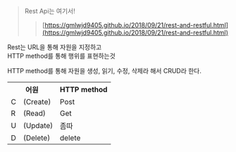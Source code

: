 >  Rest Api는 여기서!
>  >[https://gmlwjd9405.github.io/2018/09/21/rest-and-restful.html](https://gmlwjd9405.github.io/2018/09/21/rest-and-restful.html)  

Rest는 URL을 통해 자원을 지정하고  
HTTP method를 통해 행위를 표현하는것


HTTP method를 통해 자원을 생성, 읽기, 수정, 삭제라 해서 CRUD라 한다.
<table>
    <tr>
        <th colspan="2">어원</th>
        <th>HTTP method</th>
    </tr>
    <tr>
        <td>C</td>
        <td>(Create)</td>
        <td>Post</td>
    </tr>
    <tr>
        <td>R</td>
        <td>(Read)</td>
        <td>Get</td>
    </tr>
    <tr>
        <td>U</td>
        <td>(Update)</td>
        <td>좀따</td>
    </tr>
    <tr>
        <td>D</td>
        <td>(Delete)</td>
        <td>delete</td>
    </tr>
</table>






